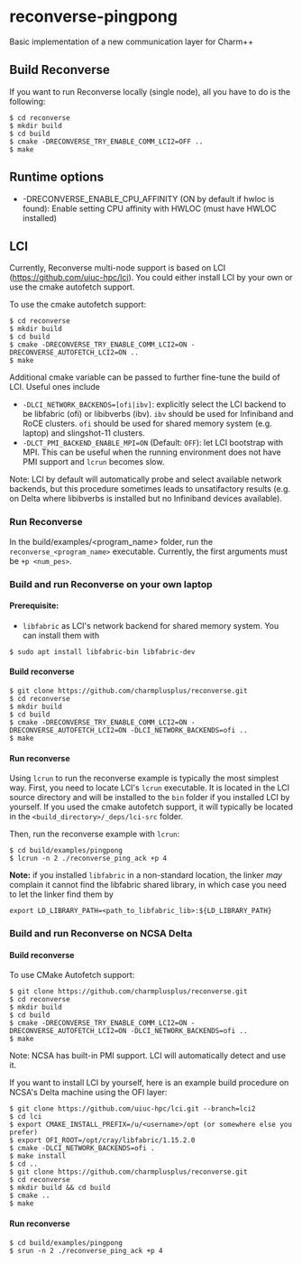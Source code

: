 # reconverse-pingpong
Basic implementation of a new communication layer for Charm++

## Build Reconverse

If you want to run Reconverse locally (single node), all you have to do is the following:  

```
$ cd reconverse
$ mkdir build
$ cd build
$ cmake -DRECONVERSE_TRY_ENABLE_COMM_LCI2=OFF ..
$ make
```

## Runtime options
- -DRECONVERSE_ENABLE_CPU_AFFINITY (ON by default if hwloc is found): Enable setting CPU affinity with HWLOC (must have HWLOC installed)

## LCI

Currently, Reconverse multi-node support is based on LCI (https://github.com/uiuc-hpc/lci). You could either install LCI by your own or use the cmake autofetch support.

To use the cmake autofetch support:
```
$ cd reconverse
$ mkdir build
$ cd build
$ cmake -DRECONVERSE_TRY_ENABLE_COMM_LCI2=ON -DRECONVERSE_AUTOFETCH_LCI2=ON ..
$ make
```

Additional cmake variable can be passed to further fine-tune the build of LCI. Useful ones include
- `-DLCI_NETWORK_BACKENDS=[ofi|ibv]`: explicitly select the LCI backend to be libfabric (ofi) or libibverbs (ibv). `ibv` should be used for Infiniband and RoCE clusters. `ofi` should be used for shared memory system (e.g. laptop) and slingshot-11 clusters.
- `-DLCT_PMI_BACKEND_ENABLE_MPI=ON` (Default: `OFF`): let LCI bootstrap with MPI. This can be useful when the running environment does not have PMI support and `lcrun` becomes slow.

Note: LCI by default will automatically probe and select available network backends, but this procedure sometimes leads to unsatifactory results (e.g. on Delta where libibverbs is installed but no Infiniband devices available). 

### Run Reconverse

In the build/examples/<program_name> folder, run the `reconverse_<program_name>` executable. Currently, the first arguments must be `+p <num_pes>`.  

### Build and run Reconverse on your own laptop

#### Prerequisite:
- `libfabric` as LCI's network backend for shared memory system.
You can install them with
```
$ sudo apt install libfabric-bin libfabric-dev
```

#### Build reconverse
```
$ git clone https://github.com/charmplusplus/reconverse.git
$ cd reconverse
$ mkdir build
$ cd build
$ cmake -DRECONVERSE_TRY_ENABLE_COMM_LCI2=ON -DRECONVERSE_AUTOFETCH_LCI2=ON -DLCI_NETWORK_BACKENDS=ofi ..
$ make
```

#### Run reconverse
Using `lcrun` to run the reconverse example is typically the most simplest way. First, you need to locate LCI's `lcrun` executable. It is located in the LCI source directory and will be installed to the `bin` folder if you installed LCI by yourself. If you used the cmake autofetch support, it will typically be located in the `<build_directory>/_deps/lci-src` folder.

Then, run the reconverse example with `lcrun`:

```
$ cd build/examples/pingpong
$ lcrun -n 2 ./reconverse_ping_ack +p 4
```

**Note:** if you installed `libfabric` in a non-standard location, the linker *may* complain it cannot find the libfabric shared library, in which case you need to let the linker find them by
```
export LD_LIBRARY_PATH=<path_to_libfabric_lib>:${LD_LIBRARY_PATH}
```

### Build and run Reconverse on NCSA Delta

#### Build reconverse
To use CMake Autofetch support:
```
$ git clone https://github.com/charmplusplus/reconverse.git
$ cd reconverse
$ mkdir build
$ cd build
$ cmake -DRECONVERSE_TRY_ENABLE_COMM_LCI2=ON -DRECONVERSE_AUTOFETCH_LCI2=ON -DLCI_NETWORK_BACKENDS=ofi ..
$ make
```

Note: NCSA has built-in PMI support. LCI will automatically detect and use it.

If you want to install LCI by yourself, here is an example build procedure on NCSA's Delta machine using the OFI layer:

```
$ git clone https://github.com/uiuc-hpc/lci.git --branch=lci2
$ cd lci
$ export CMAKE_INSTALL_PREFIX=/u/<username>/opt (or somewhere else you prefer)
$ export OFI_ROOT=/opt/cray/libfabric/1.15.2.0
$ cmake -DLCI_NETWORK_BACKENDS=ofi .
$ make install
$ cd ..
$ git clone https://github.com/charmplusplus/reconverse.git
$ cd reconverse
$ mkdir build && cd build
$ cmake ..
$ make
```

#### Run reconverse
```
$ cd build/examples/pingpong
$ srun -n 2 ./reconverse_ping_ack +p 4
```
